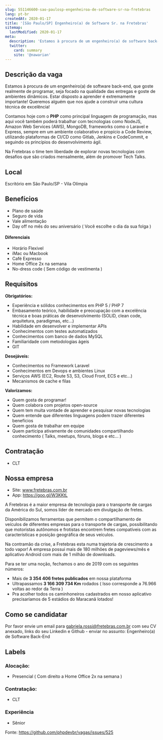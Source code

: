 ```yaml
---
slug: 551146600-sao-paulosp-engenheiroa-de-software-sr-na-fretebras
lang: pt-br
createdAt: 2020-01-17
title: '[São Paulo/SP] Engenheiro(a) de Software Sr. na Fretebras'
sitemap:
  lastModified: 2020-01-17
meta:
  description: 'Estamos à procura de um engenheiro(a) de software back-end, que goste realmente de programar, seja focado na qualidade das entregas e goste de ambientes dinâmicos. Estar disposto a aprender é extremamente importante! Queremos alguém que nos ajude a construir uma cultura técnica de excelência! Contamos hoje com o **PHP** como principal linguagem de programação, mas aqui você também poderá trabalhar com tecnologias como NodeJS, Amazon Web Services (AWS), MongoDB, frameworks como o Laravel e Express, sempre em um ambiente colaborativo e propício a Code Review, utilizando plataformas de CI/CD como Gitlab, Jenkins e CodeCommit, e seguindo os princípios do desenvolvimento ágil. Na Fretebras o time tem liberdade de explorar novas tecnologias com desafios que são criados mensalmente, além de promover Tech Talks.'
  twitter:
    card: summary
    site: '@nawarian'
---
```


## Descrição da vaga

Estamos à procura de um engenheiro(a) de software back-end, que goste realmente de programar, seja focado na qualidade das entregas e goste de ambientes dinâmicos. Estar disposto a aprender é extremamente importante!  Queremos alguém que nos ajude a construir uma cultura técnica de excelência!

Contamos hoje com o **PHP** como principal linguagem de programação, mas aqui você também poderá trabalhar com tecnologias como NodeJS, Amazon Web Services (AWS), MongoDB, frameworks como o Laravel e Express, sempre em um ambiente colaborativo e propício a Code Review, utilizando plataformas de CI/CD como Gitlab, Jenkins e CodeCommit, e seguindo os princípios do desenvolvimento ágil.

Na Fretebras o time tem liberdade de explorar novas tecnologias com desafios que são criados mensalmente, além de promover Tech Talks.

## Local

Escritório em São Paulo/SP - Vila Olímpia

## Benefícios

- Plano de saúde
- Seguro de vida
- Vale alimentação
- Day off no mês do seu aniversário ( Você escolhe o dia da sua folga )

#### Diferenciais

- Horário Flexivel
- iMac ou Macbook
- Café Expresso
- Home Office 2x na semana
- No-dress code ( Sem código de vestimenta )

## Requisitos

**Obrigatórios:**
- Experiência e sólidos conhecimentos em PHP 5 / PHP 7
- Embasamento teórico, habilidade e preocupação com a excelência técnica e boas práticas de desenvolvimento (SOLID, clean code, arquitetura, paradigmas, etc...)
- Habilidade em desenvolver e implementar APIs
- Conhecimentos com testes automatizados
- Conhecimentos com banco de dados MySQL
- Familiaridade com metodologias ágeis
- GIT

**Desejáveis:**
- Conhecimentos no Framework Laravel
- Conhecimentos em Devops e ambientes Linux
- Serviços AWS (EC2, Route 53, S3, Cloud Front, ECS e etc...)
- Mecanismos de cache e filas

**Valorizamos:**

- Quem gosta de programar!
- Quem colabora com projetos open-source
- Quem tem muita vontade de aprender e pesquisar novas tecnologias
- Quem entende que diferentes linguagens podem trazer diferentes benefícios
- Quem gosta de trabalhar em equipe
- Quem participa ativamente de comunidades compartilhando conhecimento ( Talks, meetups, fóruns, blogs e etc... )

## Contratação

- CLT

## Nossa empresa

- Site: www.fretebras.com.br
- App: https://goo.gl/W3KKtL

A Fretebras é a maior empresa de tecnologia para o transporte de cargas da América do Sul, somos líder de mercado em divulgação de fretes. 

Disponibilizamos ferramentas que permitem o compartilhamento de veículos de diferentes empresas para o transporte de cargas, possibilitando que motoristas autônomos e frotistas encontrem fretes compatíveis com as características e posição geográfica de seus veículos.

Na contramão da crise, a Fretebras esta numa trajetoria de crescimento a todo vapor! A empresa possui mais de 180 milhões de pageviews/mês e aplicativo Android com mais de 1 milhão de downloads.

Para se ter uma noção, fechamos o ano de 2019 com os seguintes números:

- Mais de **3 354 406 fretes publicados** em nossa plataforma
- Ultrapassamos **3 166 309 734 Km** rodados ( Isso corresponde a 76.966 voltas ao redor da Terra )
- Pra acolher todos os caminhoneiros cadastrados em nosso aplicativo precisaríamos de 5 estádios do Maracanã lotados!

## Como se candidatar

Por favor envie um email para gabriela.rossi@fretebras.com.br com seu CV anexado, links do seu Linkedin e Github - enviar no assunto:  Engenheiro(a) de Software Back-End

## Labels

### Alocação:
- Presencial ( Com direito a Home Office 2x na semana )

### Contratação:
- CLT

### Experiência
- Sênior


Fonte: https://github.com/phpdevbr/vagas/issues/525